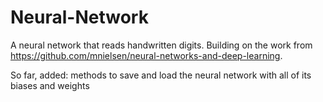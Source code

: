 # Neural-Network
A neural network that reads handwritten digits. Building on the work from https://github.com/mnielsen/neural-networks-and-deep-learning.  



So far, added:
  methods to save and load the neural network with all of its biases and weights
  

